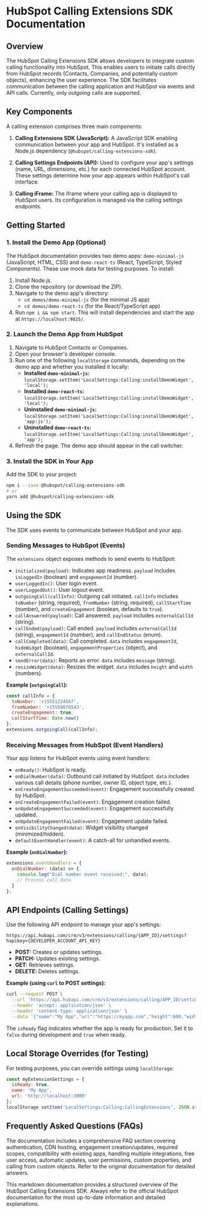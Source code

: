 # HubSpot Calling Extensions SDK Documentation

## Overview

The HubSpot Calling Extensions SDK allows developers to integrate custom calling functionality into HubSpot.  This enables users to initiate calls directly from HubSpot records (Contacts, Companies, and potentially custom objects), enhancing the user experience.  The SDK facilitates communication between the calling application and HubSpot via events and API calls.  Currently, only *outgoing* calls are supported.

## Key Components

A calling extension comprises three main components:

1. **Calling Extensions SDK (JavaScript):** A JavaScript SDK enabling communication between your app and HubSpot.  It's installed as a Node.js dependency (`@hubspot/calling-extensions-sdk`).

2. **Calling Settings Endpoints (API):**  Used to configure your app's settings (name, URL, dimensions, etc.) for each connected HubSpot account.  These settings determine how your app appears within HubSpot's call interface.

3. **Calling iFrame:** The iframe where your calling app is displayed to HubSpot users.  Its configuration is managed via the calling settings endpoints.


## Getting Started

### 1. Install the Demo App (Optional)

The HubSpot documentation provides two demo apps: `demo-minimal-js` (JavaScript, HTML, CSS) and `demo-react-ts` (React, TypeScript, Styled Components).  These use mock data for testing purposes.  To install:

1. Install Node.js.
2. Clone the repository (or download the ZIP).
3. Navigate to the demo app's directory:
   - `cd demos/demo-minimal-js` (for the minimal JS app)
   - `cd demos/demo-react-ts` (for the React/TypeScript app)
4. Run `npm i && npm start`.  This will install dependencies and start the app at `https://localhost:9025/`.


### 2. Launch the Demo App from HubSpot

1. Navigate to HubSpot Contacts or Companies.
2. Open your browser's developer console.
3. Run one of the following `localStorage` commands, depending on the demo app and whether you installed it locally:
   - **Installed `demo-minimal-js`:** `localStorage.setItem('LocalSettings:Calling:installDemoWidget', 'local');`
   - **Installed `demo-react-ts`:** `localStorage.setItem('LocalSettings:Calling:installDemoWidget', 'local');`
   - **Uninstalled `demo-minimal-js`:** `localStorage.setItem('LocalSettings:Calling:installDemoWidget', 'app:js');`
   - **Uninstalled `demo-react-ts`:** `localStorage.setItem('LocalSettings:Calling:installDemoWidget', 'app');`
4. Refresh the page. The demo app should appear in the call switcher.


### 3. Install the SDK in Your App

Add the SDK to your project:

```bash
npm i --save @hubspot/calling-extensions-sdk
# or
yarn add @hubspot/calling-extensions-sdk
```


## Using the SDK

The SDK uses events to communicate between HubSpot and your app.

### Sending Messages to HubSpot (Events)

The `extensions` object exposes methods to send events to HubSpot:

- `initialized(payload)`:  Indicates app readiness.  `payload` includes `isLoggedIn` (boolean) and `engagementId` (number).
- `userLoggedIn()`: User login event.
- `userLoggedOut()`: User logout event.
- `outgoingCall(callInfo)`: Outgoing call initiated.  `callInfo` includes `toNumber` (string, required), `fromNumber` (string, required), `callStartTime` (number), and `createEngagement` (boolean, defaults to `true`).
- `callAnswered(payload)`: Call answered. `payload` includes `externalCallId` (string).
- `callEnded(payload)`: Call ended. `payload` includes `externalCallId` (string), `engagementId` (number), and `callEndStatus` (enum).
- `callCompleted(data)`: Call completed. `data` includes `engagementId`, `hideWidget` (boolean), `engagementProperties` (object), and `externalCallId`.
- `sendError(data)`:  Reports an error. `data` includes `message` (string).
- `resizeWidget(data)`:  Resizes the widget. `data` includes `height` and `width` (numbers).

**Example (`outgoingCall`):**

```javascript
const callInfo = {
  toNumber: '+15551234567',
  fromNumber: '+15559876543',
  createEngagement: true,
  callStartTime: Date.now()
};
extensions.outgoingCall(callInfo);
```

### Receiving Messages from HubSpot (Event Handlers)

Your app listens for HubSpot events using event handlers:

- `onReady()`: HubSpot is ready.
- `onDialNumber(data)`: Outbound call initiated by HubSpot. `data` includes various call details (phone number, owner ID, object type, etc.).
- `onCreateEngagementSucceeded(event)`: Engagement successfully created by HubSpot.
- `onCreateEngagementFailed(event)`: Engagement creation failed.
- `onUpdateEngagementSucceeded(event)`: Engagement successfully updated.
- `onUpdateEngagementFailed(event)`: Engagement update failed.
- `onVisibilityChanged(data)`: Widget visibility changed (minimized/hidden).
- `defaultEventHandler(event)`:  A catch-all for unhandled events.

**Example (`onDialNumber`):**

```javascript
extensions.eventHandlers = {
  onDialNumber: (data) => {
    console.log("Dial number event received:", data);
    // Process call data
  }
};
```


## API Endpoints (Calling Settings)

Use the following API endpoint to manage your app's settings:

`https://api.hubapi.com/crm/v3/extensions/calling/{APP_ID}/settings?hapikey={DEVELOPER_ACCOUNT_API_KEY}`

- **POST:** Creates or updates settings.
- **PATCH:** Updates existing settings.
- **GET:** Retrieves settings.
- **DELETE:** Deletes settings.


**Example (using `curl` to POST settings):**

```bash
curl --request POST \
  --url 'https://api.hubapi.com/crm/v3/extensions/calling/APP_ID/settings?hapikey=DEVELOPER_ACCOUNT_API_KEY' \
  --header 'accept: application/json' \
  --header 'content-type: application/json' \
  --data '{"name":"My App","url":"https://myapp.com","height":600,"width":400,"isReady":false}'
```

The `isReady` flag indicates whether the app is ready for production. Set it to `false` during development and `true` when ready.


##  Local Storage Overrides (for Testing)

For testing purposes, you can override settings using `localStorage`:

```javascript
const myExtensionSettings = {
  isReady: true,
  name: 'My App',
  url: 'http://localhost:3000'
};
localStorage.setItem('LocalSettings:Calling:CallingExtensions', JSON.stringify(myExtensionSettings));
```


## Frequently Asked Questions (FAQs)

The documentation includes a comprehensive FAQ section covering authentication, CDN hosting, engagement creation/updates, required scopes, compatibility with existing apps, handling multiple integrations, free user access, automatic updates, user permissions, custom properties, and calling from custom objects.  Refer to the original documentation for detailed answers.


This markdown documentation provides a structured overview of the HubSpot Calling Extensions SDK.  Always refer to the official HubSpot documentation for the most up-to-date information and detailed explanations.
